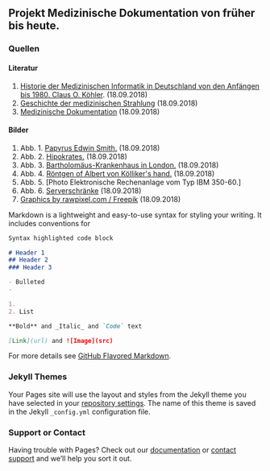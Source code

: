 ## Projekt Medizinische Dokumentation von früher bis heute.

### Quellen

#### Literatur
1. [Historie der Medizinischen Informatik in Deutschland von den Anfängen bis 1980. Claus O. Köhler](http://www.informierung.de/cokoehler/HistorieMI_Koehler_text.pdf). (18.09.2018) 
2. [Geschichte der medizinischen Strahlung](http://www.medizinischestrahlung.de/fakten-zum-thema-strahlung/geschichte-der-medizinischen-strahlung/) (18.09.2018)
3. [Medizinische Dokumentation](https://de.wikipedia.org/wiki/Medizinische_Dokumentation) (18.09.2018)

#### Bilder
1. Abb. 1. [Papyrus Edwin Smith.](https://de.wikipedia.org/wiki/Papyrus_Edwin_Smith) (18.09.2018)
2. Abb. 2. [Hipokrates.](http://akademiaducha.pl/hipokrates-ojciec-medycyny/) (18.09.2018)
3. Abb. 3. [Bartholomäus-Krankenhaus in London.](https://www.british-history.ac.uk/old-new-london/vol2/pp359-363) (18.09.2018)
4. Abb. 4. [Röntgen of Albert von Kölliker's hand.](https://de.wikipedia.org/wiki/Datei:X-ray_by_Wilhelm_R%C3%B6ntgen_of_Albert_von_K%C3%B6lliker%27s_hand_-_18960123-02.jpg) (18.09.2018)
5. Abb. 5. [Photo Elektronische Rechenanlage vom Typ IBM 350-60.] 
6. Abb. 6. [Serverschränke](https://ethianum-klinik-heidelberg.de/die-gruene-klinik-in-heidelberg.html) (18.09.2018)
7. [Graphics by rawpixel.com / Freepik](http://www.freepik.com) (18.09.2018)


Markdown is a lightweight and easy-to-use syntax for styling your writing. It includes conventions for

```markdown
Syntax highlighted code block

# Header 1
## Header 2
### Header 3

- Bulleted
- 

1. 
2. List

**Bold** and _Italic_ and `Code` text

[Link](url) and ![Image](src)
```

For more details see [GitHub Flavored Markdown](https://guides.github.com/features/mastering-markdown/).

### Jekyll Themes

Your Pages site will use the layout and styles from the Jekyll theme you have selected in your [repository settings](https://github.com/kukushkova/Krankenhausinformationssystem-KIS-/settings). The name of this theme is saved in the Jekyll `_config.yml` configuration file.

### Support or Contact 

Having trouble with Pages? Check out our [documentation](https://help.github.com/categories/github-pages-basics/) or [contact support](https://github.com/contact) and we’ll help you sort it out.
